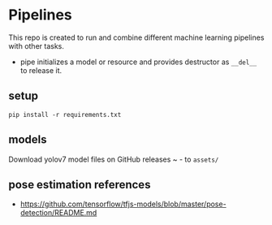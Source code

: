 # Pipelines
This repo is created to run and combine different machine learning pipelines with other tasks.
* pipe initializes a model or resource and provides destructor as `__del__` to release it.
## setup
```
pip install -r requirements.txt
```

## models
Download yolov7 model files on GitHub releases ~
    - to `assets/`
## pose estimation references
- https://github.com/tensorflow/tfjs-models/blob/master/pose-detection/README.md
